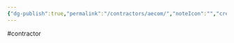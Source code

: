 ```yaml
---
{"dg-publish":true,"permalink":"/contractors/aecom/","noteIcon":"","created":"2025-01-02T14:25:19.788-06:00"}
---
```


#contractor